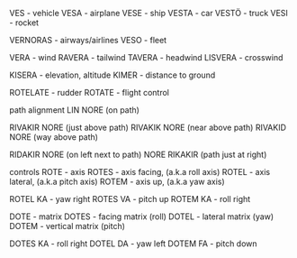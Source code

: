VES - vehicle
VESA - airplane
VESE - ship
VESTA - car
VESTÖ - truck
VESI - rocket


VERNORAS - airways/airlines
VESO - fleet


VERA - wind
RAVERA - tailwind
TAVERA - headwind
LISVERA - crosswind

KISERA - elevation, altitude
KIMER - distance to ground

ROTELATE - rudder
ROTATE - flight control

path alignment
LIN NORE (on path)

RIVAKIR NORE (just above path)
RIVAKIK NORE (near above path)
RIVAKID NORE (way above path)

RIDAKIR NORE (on left next to path)
NORE RIKAKIR (path just at right)

controls
ROTE - axis
ROTES - axis facing, (a.k.a roll axis)
ROTEL - axis lateral, (a.k.a pitch axis)
ROTEM - axis up, (a.k.a yaw axis)

ROTEL KA - yaw right
ROTES VA - pitch up
ROTEM KA - roll right


DOTE - matrix
DOTES - facing matrix (roll)
DOTEL - lateral matrix (yaw)
DOTEM - vertical matrix (pitch)

DOTES KA - roll right
DOTEL DA - yaw left
DOTEM FA - pitch down